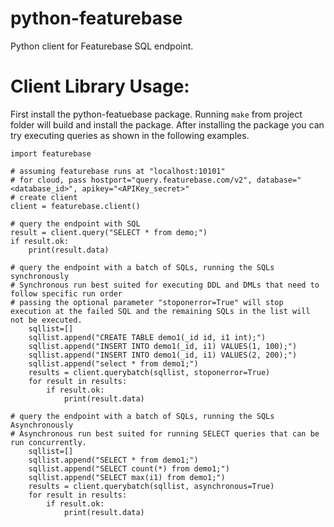 # python-featurebase

Python client for Featurebase SQL endpoint.

# Client Library Usage:

First install the python-featuebase package. Running `make` from project folder
will build and install the package. After installing the package you can try
executing queries as shown in the following examples.

    import featurebase

    # assuming featurebase runs at "localhost:10101"
    # for cloud, pass hostport="query.featurebase.com/v2", database="<database_id>", apikey="<APIKey_secret>"
    # create client
    client = featurebase.client()

    # query the endpoint with SQL
    result = client.query("SELECT * from demo;")
    if result.ok: 
        print(result.data)

    # query the endpoint with a batch of SQLs, running the SQLs synchronously
    # Synchronous run best suited for executing DDL and DMLs that need to follow specific run order
    # passing the optional parameter "stoponerror=True" will stop execution at the failed SQL and the remaining SQLs in the list will not be executed. 
        sqllist=[]
        sqllist.append("CREATE TABLE demo1(_id id, i1 int);")
        sqllist.append("INSERT INTO demo1(_id, i1) VALUES(1, 100);")
        sqllist.append("INSERT INTO demo1(_id, i1) VALUES(2, 200);")
        sqllist.append("select * from demo1;")
        results = client.querybatch(sqllist, stoponerror=True)
        for result in results:
            if result.ok: 
                print(result.data)
            
    # query the endpoint with a batch of SQLs, running the SQLs Asynchronously
    # Asynchronous run best suited for running SELECT queries that can be run concurrently.
        sqllist=[]
        sqllist.append("SELECT * from demo1;")
        sqllist.append("SELECT count(*) from demo1;")
        sqllist.append("SELECT max(i1) from demo1;")
        results = client.querybatch(sqllist, asynchronous=True)
        for result in results:
            if result.ok: 
                print(result.data)

